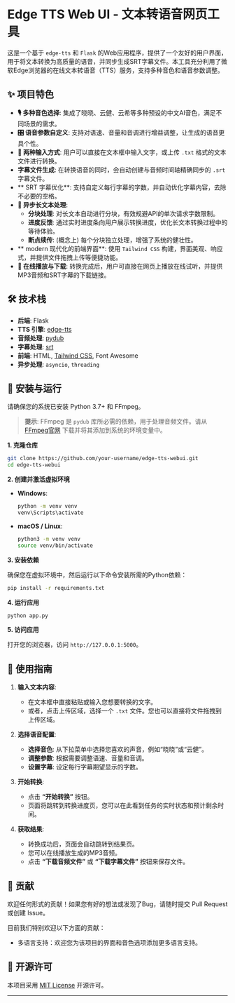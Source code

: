 # Edge TTS Web UI - 文本转语音网页工具

这是一个基于 `edge-tts` 和 `Flask` 的Web应用程序，提供了一个友好的用户界面，用于将文本转换为高质量的语音，并同步生成SRT字幕文件。本工具充分利用了微软Edge浏览器的在线文本转语音（TTS）服务，支持多种音色和语音参数调整。

## ✨ 项目特色

*   **🎙️ 多种音色选择**: 集成了晓晓、云健、云希等多种预设的中文AI音色，满足不同场景的需求。
*   **🎛️ 语音参数自定义**: 支持对语速、音量和音调进行增益调整，让生成的语音更具个性。
*   **📝 两种输入方式**: 用户可以直接在文本框中输入文字，或上传 `.txt` 格式的文本文件进行转换。
*   **字幕文件生成**: 在转换语音的同时，会自动创建与音频时间轴精确同步的 `.srt` 字幕文件。
*   ** SRT 字幕优化**: 支持自定义每行字幕的字数，并自动优化字幕内容，去除不必要的空格。
*   **🚀 异步长文本处理**:
    *   **分块处理**: 对长文本自动进行分块，有效规避API的单次请求字数限制。
    *   **进度反馈**: 通过实时进度条向用户展示转换进度，优化长文本转换过程中的等待体验。
    *   **断点续传**: (概念上) 每个分块独立处理，增强了系统的健壮性。
*   ** modern 现代化的前端界面**: 使用 `Tailwind CSS` 构建，界面美观、响应式，并提供文件拖拽上传等便捷功能。
*   **🎵 在线播放与下载**: 转换完成后，用户可直接在网页上播放在线试听，并提供MP3音频和SRT字幕的下载链接。

## 🛠️ 技术栈

*   **后端**: Flask
*   **TTS 引擎**: [edge-tts](https://github.com/rany2/edge-tts)
*   **音频处理**: [pydub](https://github.com/jiaaro/pydub)
*   **字幕处理**: [srt](https://github.com/cdown/srt)
*   **前端**: HTML, [Tailwind CSS](https://tailwindcss.com/), Font Awesome
*   **异步处理**: `asyncio`, `threading`

## 🚀 安装与运行

请确保您的系统已安装 Python 3.7+ 和 FFmpeg。

> **提示**: FFmpeg 是 `pydub` 库所必需的依赖，用于处理音频文件。请从 [FFmpeg官网](https://ffmpeg.org/download.html) 下载并将其添加到系统的环境变量中。

**1. 克隆仓库**

```bash
git clone https://github.com/your-username/edge-tts-webui.git
cd edge-tts-webui
```

**2. 创建并激活虚拟环境**

*   **Windows**:
    ```bash
    python -m venv venv
    venv\Scripts\activate
    ```
*   **macOS / Linux**:
    ```bash
    python3 -m venv venv
    source venv/bin/activate
    ```

**3. 安装依赖**

确保您在虚拟环境中，然后运行以下命令安装所需的Python依赖：

```bash
pip install -r requirements.txt
```

**4. 运行应用**

```bash
python app.py
```

**5. 访问应用**

打开您的浏览器，访问 `http://127.0.0.1:5000`。

## 📖 使用指南

1.  **输入文本内容**:
    *   在文本框中直接粘贴或输入您想要转换的文字。
    *   或者，点击上传区域，选择一个 `.txt` 文件。您也可以直接将文件拖拽到上传区域。

2.  **选择语音配置**:
    *   **选择音色**: 从下拉菜单中选择您喜欢的声音，例如“晓晓”或“云健”。
    *   **调整参数**: 根据需要调整语速、音量和音调。
    *   **设置字幕**: 设定每行字幕期望显示的字数。

3.  **开始转换**:
    *   点击 **“开始转换”** 按钮。
    *   页面将跳转到转换进度页，您可以在此看到任务的实时状态和预计剩余时间。

4.  **获取结果**:
    *   转换成功后，页面会自动跳转到结果页。
    *   您可以在线播放生成的MP3音频。
    *   点击 **“下载音频文件”** 或 **“下载字幕文件”** 按钮来保存文件。


## 🤝 贡献

欢迎任何形式的贡献！如果您有好的想法或发现了Bug，请随时提交 Pull Request 或创建 Issue。

目前我们特别欢迎以下方面的贡献：
 - 多语言支持：欢迎您为该项目的界面和音色选项添加更多语言支持。

## 📄 开源许可

本项目采用 [MIT License](https://github.com/shing-yu/edge-tts-webui/blob/main/LICENSE) 开源许可。

---